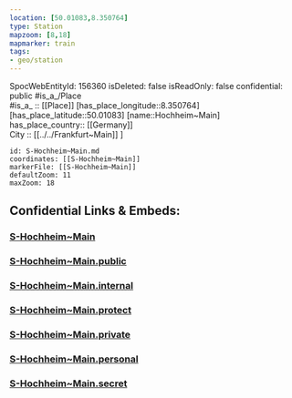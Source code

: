 ```yaml
---
location: [50.01083,8.350764] 
type: Station 
mapzoom: [8,18] 
mapmarker: train 
tags:
- geo/station
---
```

SpocWebEntityId: 156360
isDeleted: false
isReadOnly: false
confidential: public
#is_a_/Place  
#is_a_ :: [[Place]] 
[has_place_longitude::8.350764] 
[has_place_latitude::50.01083] 
[name::Hochheim~Main] 
has_place_country:: [[Germany]]  
City :: [[../../Frankfurt~Main]] ] 


```leaflet
id: S-Hochheim~Main.md
coordinates: [[S-Hochheim~Main]] 
markerFile: [[S-Hochheim~Main]] 
defaultZoom: 11 
maxZoom: 18
```


## Confidential Links & Embeds: 

### [S-Hochheim~Main](/_Standards/Earth/Continent/Europe/Europe~Central/Germany/Germany~West/Hessen/counties~Hessen/Frankfurt~Main/Stations-FFM~S/S-Hochheim~Main.md) 

### [S-Hochheim~Main.public](/_public/Earth/Continent/Europe/Europe~Central/Germany/Germany~West/Hessen/counties~Hessen/Frankfurt~Main/Stations-FFM~S/S-Hochheim~Main.public.md) 

### [S-Hochheim~Main.internal](/_internal/Earth/Continent/Europe/Europe~Central/Germany/Germany~West/Hessen/counties~Hessen/Frankfurt~Main/Stations-FFM~S/S-Hochheim~Main.internal.md) 

### [S-Hochheim~Main.protect](/_protect/Earth/Continent/Europe/Europe~Central/Germany/Germany~West/Hessen/counties~Hessen/Frankfurt~Main/Stations-FFM~S/S-Hochheim~Main.protect.md) 

### [S-Hochheim~Main.private](/_private/Earth/Continent/Europe/Europe~Central/Germany/Germany~West/Hessen/counties~Hessen/Frankfurt~Main/Stations-FFM~S/S-Hochheim~Main.private.md) 

### [S-Hochheim~Main.personal](/_personal/Earth/Continent/Europe/Europe~Central/Germany/Germany~West/Hessen/counties~Hessen/Frankfurt~Main/Stations-FFM~S/S-Hochheim~Main.personal.md) 

### [S-Hochheim~Main.secret](/_secret/Earth/Continent/Europe/Europe~Central/Germany/Germany~West/Hessen/counties~Hessen/Frankfurt~Main/Stations-FFM~S/S-Hochheim~Main.secret.md)

